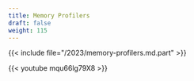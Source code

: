 ```yaml
---
title: Memory Profilers
draft: false
weight: 115
---
```


{{< include file="/2023/memory-profilers.md.part" >}}

<p></p>

{{< youtube mqu66lg79X8 >}}
